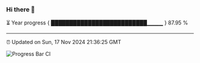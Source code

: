 ### Hi there 👋

⏳ Year progress { ██████████████████████████▁▁▁▁ } 87.95 %

---

⏰ Updated on Sun, 17 Nov 2024 21:36:25 GMT

![Progress Bar CI](https://github.com/IshwaranRudhara/GIT-ACTION/workflows/Progress%20Bar%20CI/badge.svg)
